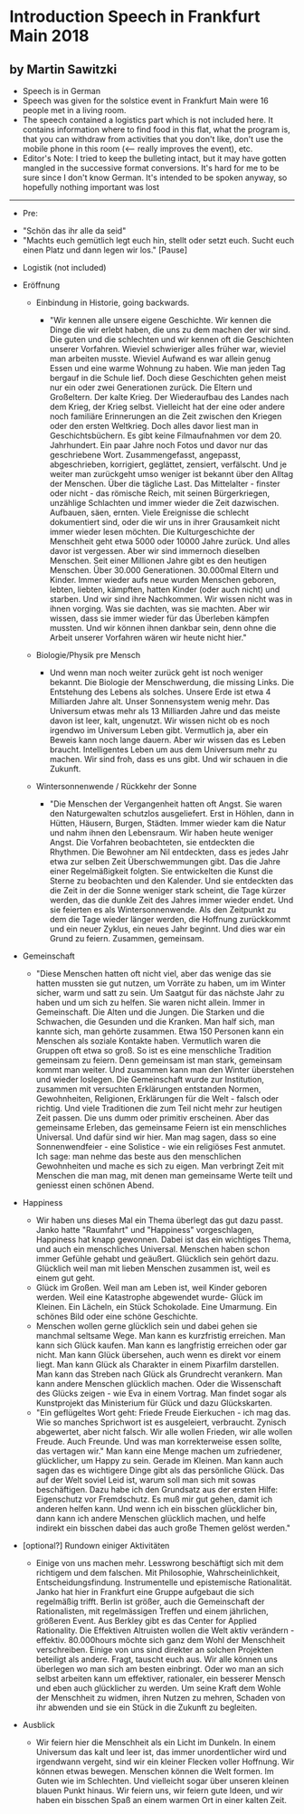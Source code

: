 # Introduction Speech in Frankfurt Main 2018
## by Martin Sawitzki

* Speech is in German
* Speech was given for the solstice event in Frankfurt Main were 16 people met in a living room.
* The speech contained a logistics part which is not included here. It contains information where to find food in this flat, what the program is, that you can withdraw from activities that you don't like,  don't use the mobile phone in this room (<-- really improves the event), etc.
* Editor's Note: I tried to keep the bulleting intact, but it may have gotten mangled in the successive format conversions.  It's hard for me to be sure since I don't know German.  It's intended to be spoken anyway, so hopefully nothing important was lost

*****************************************************

* Pre:
- "Schön das ihr alle da seid"
- "Machts euch gemütlich legt euch hin, stellt oder setzt euch. Sucht euch einen Platz und dann legen wir los." [Pause]

* Logistik (not included)

* Eröffnung
  * Einbindung in Historie, going backwards.
    * "Wir kennen alle unsere eigene Geschichte. Wir kennen die Dinge die wir erlebt haben, die uns zu dem machen der wir sind. Die guten und die schlechten und wir kennen oft die Geschichten unserer Vorfahren. Wieviel schwieriger alles früher war, wieviel man arbeiten musste. Wieviel Aufwand es war allein genug Essen und eine warme Wohnung zu haben. Wie man jeden Tag bergauf in die Schule lief. Doch diese Geschichten gehen meist nur ein oder zwei Generationen zurück. Die Eltern und Großeltern. Der kalte Krieg. Der Wiederaufbau des Landes nach dem Krieg, der Krieg selbst. Vielleicht hat der eine oder andere noch familiäre Erinnerungen an die Zeit zwischen den Kriegen oder den ersten Weltkrieg. Doch alles davor liest man in Geschichtsbüchern. Es gibt keine Filmaufnahmen vor dem 20. Jahrhundert. Ein paar Jahre noch Fotos und davor nur das geschriebene Wort. Zusammengefasst, angepasst, abgeschrieben, korrigiert, geglättet, zensiert, verfälscht. Und je weiter man zurückgeht umso weniger ist bekannt über den Alltag der Menschen. Über die tägliche Last. Das Mittelalter - finster oder nicht - das römische Reich, mit seinen Bürgerkriegen, unzählige Schlachten und immer wieder die Zeit dazwischen. Aufbauen, säen, ernten. Viele Ereignisse die schlecht dokumentiert sind, oder die wir uns in ihrer Grausamkeit nicht immer wieder lesen möchten. Die Kulturgeschichte der Menschheit geht etwa 5000 oder 10000 Jahre zurück. Und alles davor ist vergessen. Aber wir sind immernoch dieselben Menschen. Seit einer Millionen Jahre gibt es den heutigen Menschen. Über 30.000 Generationen. 30.000mal Eltern und Kinder. Immer wieder aufs neue wurden Menschen geboren, lebten, liebten, kämpften, hatten Kinder (oder auch nicht) und starben. Und wir sind ihre Nachkommen. Wir wissen nicht was in ihnen vorging. Was sie dachten, was sie machten. Aber wir wissen, dass sie immer wieder für das Überleben kämpfen mussten. Und wir können ihnen dankbar sein, denn ohne die Arbeit unserer Vorfahren wären wir heute nicht hier."

  * Biologie/Physik pre Mensch
    * Und wenn man noch weiter zurück geht ist noch weniger bekannt. Die Biologie der Menschwerdung, die missing Links. Die Entstehung des Lebens als solches. Unsere Erde ist etwa 4 Milliarden Jahre alt. Unser Sonnensystem wenig mehr. Das Universum etwas mehr als 13 Milliarden Jahre und das meiste davon ist leer, kalt, ungenutzt. Wir wissen nicht ob es noch irgendwo im Universum Leben gibt. Vermutlich ja, aber ein Beweis kann noch lange dauern. Aber wir wissen das es Leben braucht. Intelligentes Leben um aus dem Universum mehr zu machen. Wir sind froh, dass es uns gibt. Und wir schauen in die Zukunft.
  * Wintersonnenwende / Rückkehr der Sonne
    * "Die Menschen der Vergangenheit hatten oft Angst. Sie waren den Naturgewalten schutzlos ausgeliefert. Erst in Höhlen, dann in Hütten, Häusern, Burgen, Städten. Immer wieder kam die Natur und nahm ihnen den Lebensraum. Wir haben heute weniger Angst. Die Vorfahren beobachteten, sie entdeckten die Rhythmen. Die Bewohner am Nil entdeckten, dass es jedes Jahr etwa zur selben Zeit Überschwemmungen gibt. Das die Jahre einer Regelmäßigkeit folgten. Sie entwickelten die Kunst die Sterne zu beobachten und den Kalender. Und sie entdeckten das die Zeit in der die Sonne weniger stark scheint, die Tage kürzer werden, das die dunkle Zeit des Jahres immer wieder endet. Und sie feierten es als Wintersonnenwende. Als den Zeitpunkt zu dem die Tage wieder länger werden, die Hoffnung zurückkommt  und ein neuer Zyklus, ein neues Jahr beginnt. Und dies war ein Grund zu feiern. Zusammen, gemeinsam.

* Gemeinschaft
  * "Diese Menschen hatten oft nicht viel, aber das wenige das sie hatten mussten sie gut nutzen, um Vorräte zu haben, um im Winter sicher, warm und satt zu sein. Um Saatgut für das nächste Jahr zu haben und um sich zu helfen. Sie waren nicht allein. Immer in Gemeinschaft. Die Alten und die Jungen. Die Starken und die Schwachen, die Gesunden und die Kranken. Man half sich, man kannte sich, man gehörte zusammen. Etwa 150 Personen kann ein Menschen als soziale Kontakte haben. Vermutlich waren die Gruppen oft etwa so groß. So ist es eine menschliche Tradition gemeinsam zu feiern. Denn gemeinsam ist man stark, gemeinsam kommt man weiter. Und zusammen kann man den Winter überstehen und wieder loslegen. Die Gemeinschaft wurde zur Institution, zusammen mit versuchten Erklärungen entstanden Normen, Gewohnheiten, Religionen, Erklärungen für die Welt - falsch oder richtig. Und viele Traditionen die zum Teil nicht mehr zur heutigen Zeit passen. Die uns dumm oder primitiv erscheinen. Aber das gemeinsame Erleben, das gemeinsame Feiern ist ein menschliches Universal. Und dafür sind wir hier. Man mag sagen, dass so eine Sonnenwendfeier - eine Solistice - wie ein religiöses Fest anmutet. Ich sage: man nehme das beste aus den menschlichen Gewohnheiten und mache es sich zu eigen. Man verbringt Zeit mit Menschen die man mag, mit denen man gemeinsame Werte teilt und geniesst einen schönen Abend.

* Happiness
  * Wir haben uns dieses Mal ein Thema überlegt das gut dazu passt. Janko hatte "Raumfahrt" und "Happiness" vorgeschlagen, Happiness hat knapp gewonnen. Dabei ist das ein wichtiges Thema, und auch ein menschliches Universal. Menschen haben schon immer Gefühle gehabt und geäußert. Glücklich sein gehört dazu. Glücklich weil man mit lieben Menschen zusammen ist, weil es einem gut geht.
  * Glück im Großen. Weil man am Leben ist, weil Kinder geboren werden. Weil eine Katastrophe abgewendet wurde- Glück im Kleinen. Ein Lächeln, ein Stück Schokolade. Eine Umarmung. Ein schönes Bild oder eine schöne Geschichte.
  * Menschen wollen gerne glücklich sein und dabei gehen sie manchmal seltsame Wege. Man kann es kurzfristig erreichen. Man kann sich Glück kaufen. Man kann es langfristig erreichen oder gar nicht. Man kann Glück übersehen, auch wenn es direkt vor einem liegt. Man kann Glück als Charakter in einem Pixarfilm darstellen. Man kann das Streben nach Glück als Grundrecht verankern. Man kann andere Menschen glücklich machen. Oder die Wissenschaft des Glücks zeigen - wie Eva in einem Vortrag. Man findet sogar als Kunstprojekt das Ministerium für Glück und dazu Glückskarten.
  * "Ein geflügeltes Wort geht: Friede Freude Eierkuchen - ich mag das. Wie so manches Sprichwort ist es ausgeleiert, verbraucht. Zynisch abgewertet, aber nicht falsch. Wir alle wollen Frieden, wir alle wollen Freude. Auch Freunde. Und was man korrekterweise essen sollte, das vertagen wir."
Man kann eine Menge machen um zufriedener, glücklicher, um Happy zu sein. Gerade im Kleinen. 
Man kann auch sagen das es wichtigere Dinge gibt als das persönliche Glück. Das auf der Welt soviel Leid ist, warum soll man sich mit sowas beschäftigen. Dazu habe ich den Grundsatz aus der ersten Hilfe: Eigenschutz vor Fremdschutz. Es muß mir gut gehen, damit ich anderen helfen kann. Und wenn ich ein bisschen glücklicher bin, dann kann ich andere Menschen glücklich machen, und helfe indirekt ein bisschen dabei das auch große Themen gelöst werden."

* [optional?] Rundown einiger Aktivitäten
  * Einige von uns machen mehr. Lesswrong beschäftigt sich mit dem richtigem und dem falschen. Mit Philosophie, Wahrscheinlichkeit, Entscheidungsfindung. Instrumentelle und epistemische Rationalität. Janko hat hier in Frankfurt eine Gruppe aufgebaut die sich regelmäßig trifft. Berlin ist größer, auch die Gemeinschaft der Rationalisten, mit regelmässigen Treffen und einem jährlichen, größeren Event. Aus Berkley gibt es das Center for Applied Rationality. Die Effektiven Altruisten wollen die Welt aktiv verändern - effektiv. 80.000hours möchte sich ganz dem Wohl der Menschheit verschreiben. Einige von uns sind direkter an solchen Projekten beteiligt als andere. Fragt, tauscht euch aus. Wir alle können uns überlegen wo man sich am besten einbringt. Oder wo man an sich selbst arbeiten kann um effektiver, rationaler, ein besserer Mensch und eben auch glücklicher zu werden. Um seine Kraft dem Wohle der Menschheit zu widmen, ihren Nutzen zu mehren, Schaden von ihr abwenden und sie ein Stück in die Zukunft zu begleiten.
* Ausblick
  * Wir feiern hier die Menschheit als ein Licht im Dunkeln. In einem Universum das kalt und leer ist, das immer unordentlicher wird und irgendwann vergeht, sind wir ein kleiner Flecken voller Hoffnung. Wir können etwas bewegen. Menschen können die Welt formen. Im Guten wie im Schlechten. Und vielleicht sogar über unseren kleinen blauen Punkt hinaus. Wir feiern uns, wir feiern gute Ideen, und wir haben ein bisschen Spaß an einem warmen Ort in einer kalten Zeit.
